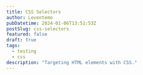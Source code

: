 ```yaml
---
title: CSS Selectors
author: Leventemo
pubDatetime: 2024-01-06T13:51:53Z
postSlug: css-selectors
featured: false
draft: true
tags:
  - testing
  - css
description: "Targeting HTML elements with CSS."
---
```

